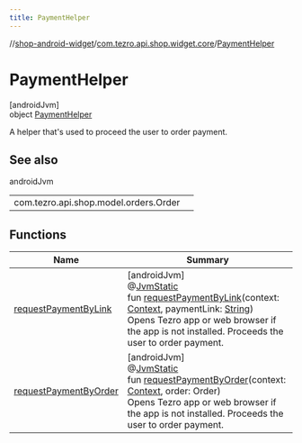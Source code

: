 ```yaml
---
title: PaymentHelper
---
```

//[shop-android-widget](../../../index.html)/[com.tezro.api.shop.widget.core](../index.html)/[PaymentHelper](index.html)



# PaymentHelper



[androidJvm]\
object [PaymentHelper](index.html)

A helper that's used to proceed the user to order payment.



## See also


androidJvm

| | |
|---|---|
| com.tezro.api.shop.model.orders.Order |  |



## Functions


| Name | Summary |
|---|---|
| [requestPaymentByLink](request-payment-by-link.html) | [androidJvm]<br>@[JvmStatic](https://kotlinlang.org/api/latest/jvm/stdlib/kotlin.jvm/-jvm-static/index.html)<br>fun [requestPaymentByLink](request-payment-by-link.html)(context: [Context](https://developer.android.com/reference/kotlin/android/content/Context.html), paymentLink: [String](https://kotlinlang.org/api/latest/jvm/stdlib/kotlin/-string/index.html))<br>Opens Tezro app or web browser if the app is not installed. Proceeds the user to order payment. |
| [requestPaymentByOrder](request-payment-by-order.html) | [androidJvm]<br>@[JvmStatic](https://kotlinlang.org/api/latest/jvm/stdlib/kotlin.jvm/-jvm-static/index.html)<br>fun [requestPaymentByOrder](request-payment-by-order.html)(context: [Context](https://developer.android.com/reference/kotlin/android/content/Context.html), order: Order)<br>Opens Tezro app or web browser if the app is not installed. Proceeds the user to order payment. |

